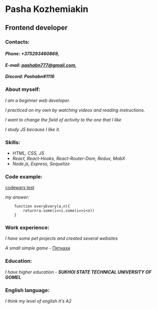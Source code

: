 # **Pasha Kozhemiakin**
## Frontend developer
### Contacts:
#### _**Phone:** +375293460869,_ 
#### _**E-mail:** pashabn777@gmail.com,_ 
#### _**Discord:** Pashabn#1116_
### About myself:

_I am a beginner web developer._

_I practiced on my own by watching videos and reading instructions._

_I want to change the field of activity to the one that I like_

_I study JS because I like it._
### Skills:
* _HTML, CSS, JS_
* _React, React-Hooks, React-Router-Dom, Redux, MobX_
* _Node.js, Express, Sequelize_

### Сode example:
       
[codewars test](https://www.codewars.com/kata/57cc9fd358a06b22a4000248/train/javascript "codewars test")

_my answer:_
```
    function everyEvery(a,n){
        return!a.some(i=>i.some(i=>i<n))
    }
```        
### Work experience:
_I have some pet projects and created several websites_

_A small simple game -_ [Пятнахи](https://ff.allbiz.by/ "в процессе изучения js решил сделать головоломку")

### Education:
_I have higher education - **SUKHOI STATE TECHNICAL UNIVERSITY OF GOMEL**_

### English language:
_I think my level of english it's A2_
